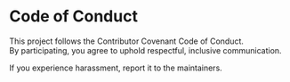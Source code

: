 # Code of Conduct

This project follows the Contributor Covenant Code of Conduct.  
By participating, you agree to uphold respectful, inclusive communication.

If you experience harassment, report it to the maintainers.
